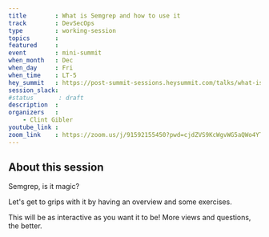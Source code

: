 ```yaml
---
title        : What is Semgrep and how to use it
track        : DevSecOps
type         : working-session
topics       :
featured     :
event        : mini-summit
when_month   : Dec
when_day     : Fri
when_time    : LT-5
hey_summit   : https://post-summit-sessions.heysummit.com/talks/what-is-semgrep-and-how-to-use-it/
session_slack:
#status       : draft
description  :
organizers   :
    - Clint Gibler
youtube_link :
zoom_link    : https://zoom.us/j/91592155450?pwd=cjdZVS9KcWgvWG5aQWo4YThDS2ZVUT09
---
```


## About this session

Semgrep, is it magic?

Let's get to grips with it by having an overview and some exercises.

This will be as interactive as you want it to be!  More views and questions, the better.

